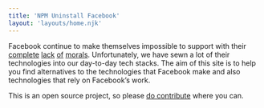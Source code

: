 ```yaml
---
title: 'NPM Uninstall Facebook'
layout: 'layouts/home.njk'
---
```


Facebook continue to make themselves impossible to support with their [complete](https://techcrunch.com/2019/01/29/facebook-project-atlas/) [lack](https://www.theguardian.com/technology/2018/aug/16/facebook-myanmar-failure-blundering-toddler) [of](https://www.theguardian.com/news/2018/mar/17/cambridge-analytica-facebook-influence-us-election) [morals](https://www.businessinsider.com/facebook-all-social-network-scandals-2018-12#january-2018-facebook-is-slammed-by-george-soros-1). Unfortunately, we have sewn a lot of their technologies into our day-to-day tech stacks. The aim of this site is to help you find alternatives to the technologies that Facebook make and also technologies that rely on Facebook’s work.

This is an open source project, so please [do contribute](https://github.com/andybelldesign/npm-uninstall-facebook#readme) where you can.
